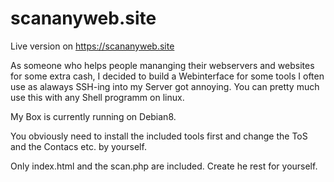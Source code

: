 # scananyweb.site

Live version on https://scananyweb.site

As someone who helps people mananging their webservers and websites for some extra cash, I decided to build a Webinterface for some tools I often use as alaways SSH-ing into my Server got annoying. You can pretty much use this with any Shell programm on linux. 

My Box is currently running on Debian8. 

You obviously need to install the included tools first and change the ToS and the Contacs etc. by yourself. 

Only index.html and the scan.php are included. Create he rest for yourself.